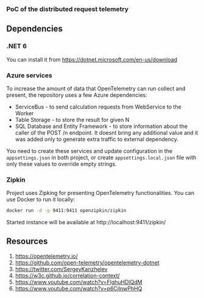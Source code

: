 ### PoC of the distributed request telemetry

## Dependencies

### .NET 6

You can install it from https://dotnet.microsoft.com/en-us/download

### Azure services

To increase the amount of data that OpenTelemetry can run collect and present, the repository uses a few Azure dependencies:

- ServiceBus - to send calculation requests from WebService to the Worker
- Table Storage - to store the result for given N
- SQL Database and Entity Framework - to store information about the caller of the POST /n endpoint. It doesnt bring any additional value and it was added only to generate extra traffic to external dependency.

You need to create these services and update configuration in the `appsettings.json` in both project, or create `appsettings.local.json` file with only these values to override empty strings.

### Zipkin

Project uses Zipking for presenting OpenTelemetry functionalities. You can use Docker to run it locally:

```bash
docker run -d -p 9411:9411 openzipkin/zipkin
```

Started instance will be available at http://localhost:9411/zipkin/

## Resources

1. https://opentelemetry.io/
2. https://github.com/open-telemetry/opentelemetry-dotnet
3. https://twitter.com/SergeyKanzhelev
4. https://w3c.github.io/correlation-context/
5. https://www.youtube.com/watch?v=FlghuHDlQdM
6. https://www.youtube.com/watch?v=p6CjlnwPhHQ